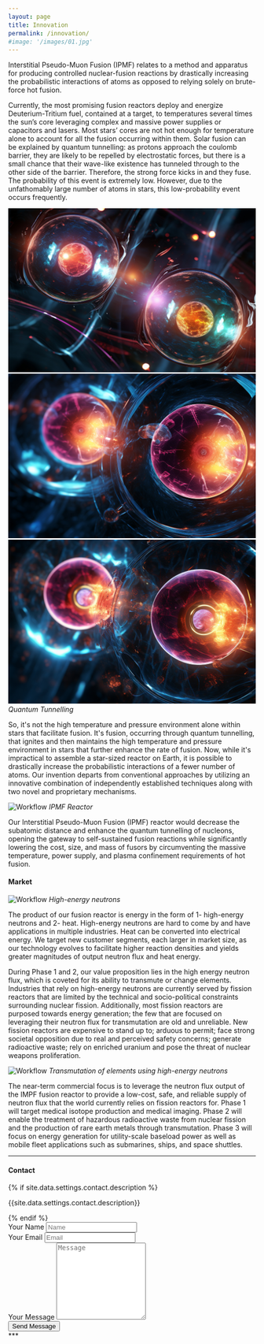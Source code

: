 ```yaml
---
layout: page
title: Innovation
permalink: /innovation/
#image: '/images/01.jpg'
---
```

Interstitial Pseudo-Muon Fusion (IPMF) relates to a method and apparatus for producing controlled nuclear-fusion reactions by drastically increasing the probabilistic interactions of atoms as opposed to relying solely on brute-force hot fusion.

Currently, the most promising fusion reactors deploy and energize Deuterium-Tritium fuel, contained at a target, to temperatures several times the sun’s core leveraging complex and massive power supplies or capacitors and lasers.  Most stars’ cores are not hot enough for temperature alone to account for all the fusion occurring within them. Solar fusion can be explained by quantum tunnelling: as protons approach the coulomb barrier, they are likely to be repelled by electrostatic forces, but there is a small chance that their wave-like existence has tunneled through to the other side of the barrier. Therefore, the strong force kicks in and they fuse. The probability of this event is extremely low. However, due to the unfathomably large number of atoms in stars, this low-probability event occurs frequently.

<div class="gallery-box">
  <div class="gallery">
    <img src="/images/quantum_tunnelling_web_1.jpg">
    <img src="/images/quantum_tunnelling_web_2.jpg">
    <img src="/images/quantum_tunnelling_web_3.jpg">
  </div>
  <em>Quantum Tunnelling</em>
</div>

So, it's not the high temperature and pressure environment alone within stars that facilitate fusion. It's fusion, occurring through quantum tunnelling, that ignites and then maintains the high temperature and pressure environment in stars that further enhance the rate of fusion.
Now, while it's impractical to assemble a star-sized reactor on Earth, it is possible to drastically increase the probabilistic interactions of a fewer number of atoms. Our invention departs from conventional approaches by utilizing an innovative combination of independently established techniques along with two novel and proprietary mechanisms.

![Workflow]({{site.baseurl}}/images/IPMF_reactor_web.jpg)
*IPMF Reactor*

Our Interstitial Pseudo-Muon Fusion (IPMF) reactor would decrease the subatomic distance and enhance the quantum tunnelling of nucleons, opening the gateway to self-sustained fusion reactions while significantly lowering the cost, size, and mass of fusors by circumventing the massive temperature, power supply, and plasma confinement requirements of hot fusion.

#### Market

![Workflow]({{site.baseurl}}/images/High_energy_neutrons_web.jpg)
*High-energy neutrons*

The product of our fusion reactor is energy in the form of 1- high-energy neutrons and 2- heat. High-energy neutrons are hard to come by and have applications in multiple industries. Heat can be converted into electrical energy. We target new customer segments, each larger in market size, as our technology evolves to facilitate higher reaction densities and yields greater magnitudes of output neutron flux and heat energy.

During Phase 1 and 2, our value proposition lies in the high energy neutron flux, which is coveted for its ability to transmute or change elements. Industries that rely on high-energy neutrons are currently served by fission reactors that are limited by the technical and socio-political constraints surrounding nuclear fission. Additionally, most fission reactors are purposed towards energy generation; the few that are focused on leveraging their neutron flux for transmutation are old and unreliable. New fission reactors are expensive to stand up to; arduous to permit; face strong societal opposition due to real and perceived safety concerns; generate radioactive waste; rely on enriched uranium and pose the threat of nuclear weapons proliferation. 

![Workflow]({{site.baseurl}}/images/Transmutation_elements_web.jpg)
*Transmutation of elements using high-energy neutrons*

The near-term commercial focus is to leverage the neutron flux output of the IMPF fusion reactor to provide a low-cost, safe, and reliable supply of neutron flux that the world currently relies on fission reactors for. Phase 1 will target medical isotope production and medical imaging. Phase 2 will enable the treatment of hazardous radioactive waste from nuclear fission and the production of rare earth metals through transmutation. Phase 3 will focus on energy generation for utility-scale baseload power as well as mobile fleet applications such as submarines, ships, and space shuttles.

***
#### Contact
<div class="form-box">
  <div class="contact-head">
    {% if site.data.settings.contact.description %}
      <p class="page-description">{{site.data.settings.contact.description}}</p>
    {% endif %}
  </div>
  <form class="form" action="{% if site.data.settings.contact.email %}https://formspree.io/f/mrgvqelz{% else %}#{% endif %}" method="POST">
    <div class="form__group">
      <label class="form__label screen-reader-text" for="form-name">Your Name</label>
      <input class="form__input" id="form-name" type="text" name="name" placeholder="Name" required>
    </div>
    <div class="form__group">
      <label class="form__label screen-reader-text" for="form-email">Your Email</label>
      <input class="form__input" id="form-email" type="email" name="_replyto" placeholder="Email" required>
    </div>
    <div class="form__group">
      <label class="form__label screen-reader-text" for="form-text">Your Message</label>
      <textarea class="form__input" id="form-text" name="text" rows="10" placeholder="Message" required></textarea>
    </div>
    <div class="form__group">
      <button class="button" type="submit">Send Message</button>
    </div>
  </form>
</div>
***